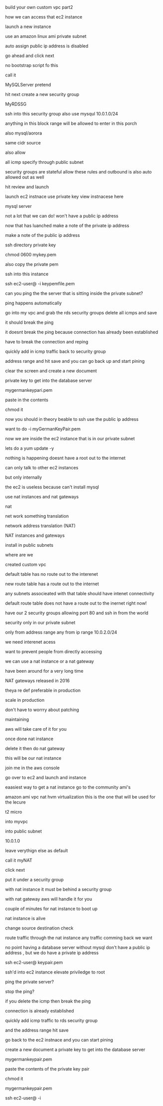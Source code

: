 build your own custom vpc part2


how we can access that ec2 instance

launch a new instance

use an amazon linux ami
private subnet

auto assign public ip address is disabled

go ahead and click next

no bootstrap script fo this

call it 

MySQLServer
pretend

hit next create a new security group 

MyRDSSG

ssh into this security group also use mysqul
10.0.1.0/24

anything in this block range will be allowed to enter in this porch

also mysql/aorora

same cidr source

also allow 

all icmp specify through public subnet

security groups are stateful allow these rules and outbound is also auto allowed out as well


hit review and launch 

launch ec2 instnace use private key
view instnacese here

mysql server

not a lot that we can do! won't have a public ip address


now that has luanched
make a note of the private ip address

make a note of the public ip address

ssh directory private key

chmod 0600 mykey.pem

also copy the private pem

ssh into this instance

ssh ec2-user@<ip address> -i keypemfile.pem

can you ping the the server that is sitting inside the private subnet?

ping happens automatically


go into my vpc
and grab the rds security groups
delete all icmps and save

it should break the ping

it doesnt break the ping because connection has already been established

have to break the connection and reping

quickly add in icmp traffic back to security group

address range and hit save
and you can go back up and start pining

clear the screen and create a new document

private key to get into the database server

mygermankeypari.pem

paste in the contents

chmod it

now you should in theory beable to ssh use the public ip address


want to do -i
myGermanKeyPair.pem

now we are inside the ec2 instance that is in our private subnet

lets do a yum update -y

nothing is happening doesnt have a root out to the internet

can only talk to other ec2 instances

but only internally

the ec2 is useless because can't install mysql

use nat instances and nat gateways

nat

net work something translation

network address translation (NAT)

NAT instances and gateways

install in public subnets

where are we

created custom vpc

default table has no route out to the interenet

new route table has a route out to the internet

any subnets associeated with that table should have intenet connectivity

default route table does not have a route out to the inernet right now!

have our 2 security groups
allowing port 80 and ssh in from the world

security only in our private subnet

only from address range
any from ip range 10.0.2.0/24

we need interenet acess

want to prevent people from directly accessing 

we can use a nat instance or a nat gateway

have been around for a very long time

NAT gateways released in 2016

theya re def preferable in production

scale in production

don't have to worrry about patching 

maintaining

aws will take care of it for you



once done nat instance

delete it then do nat gateway

this will be our nat instance

join me in the aws console

go over to ec2
and launch and instance

eaasiest way to get a nat instance go to the community ami's 

amazon ami
vpc nat
hvm virtualization
this is the one that will be used for the lecure


t2 micro

into myvpc

into public subnet

10.0.1.0

leave verythign else as default

call it myNAT

click next

put it under a security group

with nat instance it must be behind a security group

with nat gateway aws will handle it for you




couple of minutes for nat instance to boot up

nat instance is alive

change source destination check

route traffic through the nat instance
any traffic comming back we want

no point having a database server without mysql
don't have a public ip address , but we do have a private ip address

ssh ec2-user@<public ip address> keypair.pem

ssh'd into ec2 instance
elevate priviledge to root

ping the private server?

stop the ping?

if you delete the icmp
then break the ping

connection is already established

quickly add icmp traffic to rds security group

and the address range
hit save

go back to the ec2 instnace and you can start pining


create a new document a private key to get into the database server

mygermankeypair.pem

paste the contents of the private key pair

chmod it

mygermankeypair.pem

ssh ec2-user@<private ip address> -i


